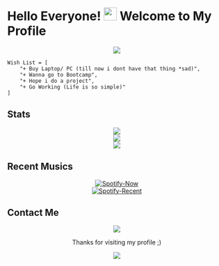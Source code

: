 # Hello Everyone! <img src="https://raw.githubusercontent.com/MartinHeinz/MartinHeinz/master/wave.gif" width="30px"> Welcome to My Profile

<p align="center">
  <img src="https://media4.giphy.com/media/qLFKvOpoS1N7ts7xO8/giphy.gif">
</p>

```
Wish List = [
    "+ Buy Laptop/ PC (till now i dont have that thing *sad)",
    "+ Wanna go to Bootcamp",
    "+ Hope i do a project",
    "+ Go Working (Life is so simple)"
]
```

## Stats
<p align="center">
  <a href="https://github.com/AkaruiAikara"><img src="http://github-readme-streak-stats.herokuapp.com?user=AkaruiAikara&theme=tokyonight_duo"</a><br>
  <a href="https://github.com/AkaruiAikara"><img src="https://github-readme-stats.vercel.app/api?username=AkaruiAikara&show_icons=true&theme=radical"></a><br>
  <a href="https://github.com/AkaruiAikara"><img src="https://github-readme-stats.vercel.app/api/top-langs/?username=AkaruiAikara&theme=highcontrast&layout=compact"></a>
</p>

## Recent Musics
<p align="center">
  <a href="https://spotify-github-profile.vercel.app/api/view?uid=falla_vall&redirect=true" > <img src="https://spotify-github-profile.vercel.app/api/view?uid=falla_vall&cover_image=true&theme=novatorem" alt="Spotify-Now" /></a><br>
  <a href="https://www.last.fm/user/falla_vall" > <img src="https://spotify-recently-played-readme.vercel.app/api?user=falla_vall&width=400" alt="Spotify-Recent" /></a>
</p>

## Contact Me
<p align="center">
  <a href="https://t.me/a1kara"><img src="https://img.icons8.com/bubbles/100/000000/telegram-app.png"/></a>
</p>


<p align="center">Thanks for visiting my profile ;)</p>

<p align="center">
  <img src="https://i.imgur.com/kOXnswR.gif">
</p>
